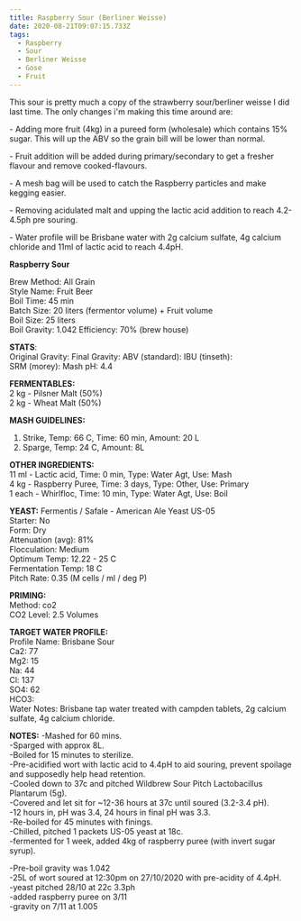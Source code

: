 ```yaml
---
title: Raspberry Sour (Berliner Weisse)
date: 2020-08-21T09:07:15.733Z
tags:
  - Raspberry
  - Sour
  - Berliner Weisse
  - Gose
  - Fruit
---
```

This sour is pretty much a copy of the strawberry sour/berliner weisse I did last time. The only changes i'm making this time around are:

\- Adding more fruit (4kg) in a pureed form (wholesale) which contains 15% sugar. This will up the ABV so the grain bill will be lower than normal. 

\- Fruit addition will be added during primary/secondary to get a fresher flavour and remove cooked-flavours. 

\- A mesh bag will be used to catch the Raspberry particles and make kegging easier. 

\- Removing acidulated malt and upping the lactic acid addition to reach 4.2-4.5ph pre souring. 

\- Water profile will be Brisbane water with 2g calcium sulfate, 4g calcium chloride and 11ml of lactic acid to reach 4.4pH. 

**Raspberry Sour**  

Brew Method: All Grain\
Style Name: Fruit Beer\
Boil Time: 45 min\
Batch Size: 20 liters (fermentor volume) + Fruit volume\
Boil Size: 25 liters\
Boil Gravity: 1.042
Efficiency: 70% (brew house)  

**STATS**:\
Original Gravity:
Final Gravity: 
ABV (standard): 
IBU (tinseth):\
SRM (morey): 
Mash pH: 4.4  

**FERMENTABLES:**\
2 kg - Pilsner Malt (50%)\
2 kg - Wheat Malt (50%)  

**MASH GUIDELINES:**

1. Strike, Temp: 66 C, Time: 60 min, Amount: 20 L
2. Sparge, Temp: 24 C, Amount: 8L

**OTHER INGREDIENTS:**\
11 ml - Lactic acid, Time: 0 min, Type: Water Agt, Use: Mash\
4 kg - Raspberry Puree, Time: 3 days, Type: Other, Use: Primary\
1 each - Whirlfloc, Time: 10 min, Type: Water Agt, Use: Boil  

**YEAST:**
Fermentis / Safale - American Ale Yeast US-05\
Starter: No\
Form: Dry\
Attenuation (avg): 81%\
Flocculation: Medium\
Optimum Temp: 12.22 - 25 C\
Fermentation Temp: 18 C\
Pitch Rate: 0.35 (M cells / ml / deg P)  

**PRIMING:**\
Method: co2\
CO2 Level: 2.5 Volumes  

**TARGET WATER PROFILE:**\
Profile Name: Brisbane Sour\
Ca2: 77\
Mg2: 15\
Na: 44\
Cl: 137\
SO4: 62\
HCO3: \
Water Notes:  Brisbane tap water treated with campden tablets, 2g calcium sulfate, 4g calcium chloride.

**NOTES:**
-Mashed for 60 mins.\
-Sparged with approx 8L.\
-Boiled for 15 minutes to sterilize.\
-Pre-acidified wort with lactic acid to 4.4pH to aid souring, prevent spoilage and supposedly help head retention.\
-Cooled down to 37c and pitched Wildbrew Sour Pitch Lactobacillus Plantarum (5g). \
-Covered and let sit for ~12-36 hours at 37c until soured  (3.2-3.4 pH).\
-12 hours in, pH was 3.4, 24 hours in final pH was 3.3. \
-Re-boiled for 45 minutes with finings.\
-Chilled, pitched 1 packets US-05 yeast at 18c.\
-fermented for 1 week, added 4kg of raspberry puree (with invert sugar syrup).   

\-Pre-boil gravity was 1.042\
-25L of wort soured at 12:30pm on 27/10/2020 with pre-acidity of 4.4pH.\
-yeast pitched 28/10 at 22c 3.3ph \
-added raspberry puree on 3/11\
-gravity on 7/11 at 1.005